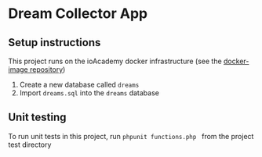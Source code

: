 # Dream Collector App

## Setup instructions

This project runs on the ioAcademy docker infrastructure (see the [docker-image repository](https://github.com/iO-Academy/docker-image/))


1. Create a new database called `dreams`
2. Import `dreams.sql` into the `dreams` database

## Unit testing

To run unit tests in this project, run `phpunit functions.php ` from the project test directory

